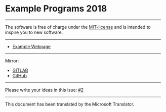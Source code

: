 # Example Programs 2018

---
The software is free of charge under the [MIT-license](https://github.com/Sharkbyteprojects/Example-Programs-v1-2018/blob/master/LICENSE) and is intended to inspire you to new software.

---
- [Example Webpage](https://sharkbyteprojects.github.io/Example-Programs-v1-2018/Sample%20Programs/Example%20Webpage/Danny%20Phantom/)

---
Mirror: 
- [GITLAB](https://gitlab.com/Sharkbyteprojects/Example-Programs-v1-2018)
- [GitHub](https://github.com/Sharkbyteprojects/Example-Programs-v1-2018)

---

Please write your ideas in this isue: [#2](https://github.com/Sharkbyteprojects/Example-Programs-v1-2018/issues/2)


---

This document has been translated by the Microsoft Translator.
